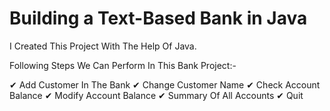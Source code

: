 # Building a Text-Based Bank in Java

I Created This Project With The Help Of Java.

Following Steps We Can Perform In This Bank Project:- 

✔  Add Customer In The Bank
✔  Change Customer Name
✔  Check Account Balance
✔  Modify Account Balance
✔  Summary Of All Accounts
✔  Quit
